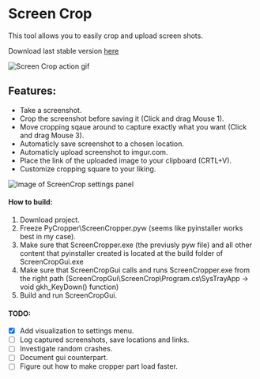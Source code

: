 # Screen Crop
This tool allows you to easily crop and upload screen shots.

Download last stable version [here](http://www.megafileupload.com/ap5e/Install.rar)

![Screen Crop action gif](https://github.com/InviBear/ScreenCrop/blob/master/Readme/ScreenCropAction.gif)

## Features:

* Take a screenshot.
* Crop the screenshot before saving it (Click and drag Mouse 1).
* Move cropping sqaue around to capture exactly what you want (Click and drag Mouse 3).
* Automaticly save screenshot to a chosen location.
* Automaticly upload screenshot to imgur.com.
* Place the link of the uploaded image to your clipboard (CRTL+V).
* Customize cropping square to your liking.

![Image of ScreenCrop settings panel](https://github.com/InviBear/ScreenCrop/blob/master/Readme/Settings.png)


#### How to build:
1. Download project.
2. Freeze PyCropper\ScreenCropper.pyw (seems like pyinstaller works best in my case).
3. Make sure that ScreenCropper.exe (the previusly pyw file) and all other content that pyinstaller created is located at the build folder of ScreenCropGui.exe
4. Make sure that ScreenCropGui calls and runs ScreenCropper.exe from the right path
(ScreenCropGui\ScreenCrop\Program.cs\SysTrayApp -> void gkh_KeyDown() function)
5. Build and run ScreenCropGui.

#### TODO:

- [X] Add visualization to settings menu.
- [ ] Log captured screenshots, save locations and links.
- [ ] Investigate random crashes.
- [ ] Document gui counterpart.
- [ ] Figure out how to make cropper part load faster.
